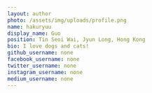 ```yaml
---
layout: author
photo: /assets/img/uploads/profile.png
name: hakuryuu
display_name: Guo
position: Tin Seoi Wai, Jyun Long, Hong Kong
bio: I love dogs and cats!
github_username: none
facebook_username: none
twitter_username: none
instagram_username: none
medium_username: none
---
```

